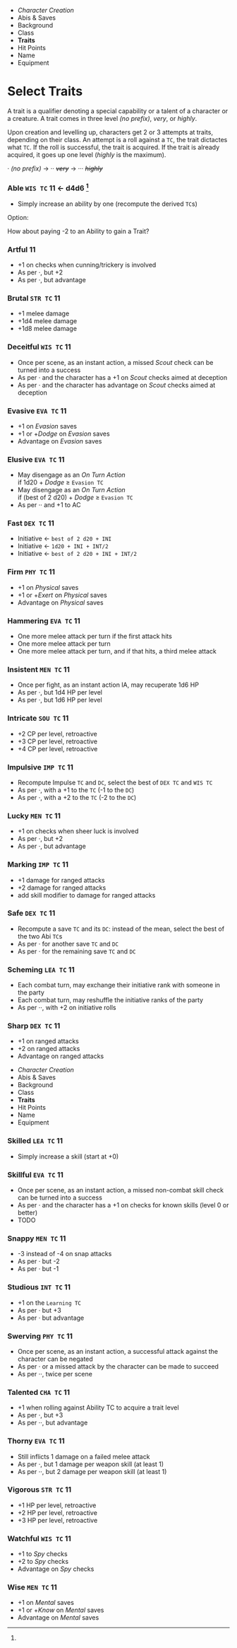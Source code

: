 
<!-- .margin.compass -->
* _Character Creation_
* Abis & Saves
* Background
* Class
* **Traits**
* Hit Points
* Name
* Equipment


# Select Traits

A trait is a qualifier denoting a special capability or a talent of a character or a creature. A trait comes in three level _(no prefix)_, _very_, or _highly_.

Upon creation and levelling up, characters get 2 or 3 attempts at traits, depending on their class. An attempt is a roll against a `TC`, the trait dictactes what `TC`. If the roll is successful, the trait is acquired. If the trait is already acquired, it goes up one level (_highly_ is the maximum).

· _(no prefix)_ → ·· ~~_very_~~ → ··· ~~_highly_~~

<!-- <div.trait> -->

### Able `WIS TC` **11 ← d4d6** [^1]
* Simply increase an ability by one (recompute the derived `TC`s)

[^1]:
  Option:

  How about paying -2 to an Ability to gain a Trait?

<!-- </div> -->

<!-- <div.trait> -->

### Artful **11**
* +1 on checks when cunning/trickery is involved
* As per ·, but +2
* As per ·, but advantage

<!-- </div> -->

<!-- <div.trait> -->

### Brutal `STR TC` **11**
* +1 melee damage
* +1d4 melee damage
* +1d8 melee damage

<!-- </div> -->

<!-- <div.trait> -->

### Deceitful `WIS TC` **11**
* Once per scene, as an instant action, a missed _Scout_ check can be turned into a success
* As per · and the character has a +1 on _Scout_ checks aimed at deception
* As per · and the character has advantage on _Scout_ checks aimed at deception

<!-- </div> -->

<!-- <div.trait> -->

### Evasive `EVA TC` **11**
* +1 on _Evasion_ saves
* +1 or +_Dodge_ on _Evasion_ saves
* Advantage on _Evasion_ saves

<!-- </div> -->

<!-- <div.trait> -->

### Elusive `EVA TC` **11**
* May disengage as an _On Turn Action_<br/>if 1d20 + _Dodge_ ≥ `Evasion TC`
* May disengage as an _On Turn Action_<br/>if (best of 2 d20) + _Dodge_ ≥ `Evasion TC`
* As per ·· and +1 to AC

<!-- </div> -->

<!-- <div.trait> -->

### Fast `DEX TC` **11**
* Initiative ← `best of 2 d20 + INI`
* Initiative ← `1d20 + INI + INT/2`
* Initiative ← `best of 2 d20 + INI + INT/2`

<!-- </div> -->

<!-- <div.trait> -->

### Firm `PHY TC` **11**
* +1 on _Physical_ saves
* +1 or +_Exert_ on _Physical_ saves
* Advantage on _Physical_ saves

<!-- </div> -->

<!-- <div.trait> -->

### Hammering `EVA TC` **11**
* One more melee attack per turn if the first attack hits
* One more melee attack per turn
* One more melee attack per turn, and if that hits, a third melee attack

<!-- </div> -->

<!-- <div.trait> -->

### Insistent `MEN TC` **11**
* Once per fight, as an instant action IA, may recuperate 1d6 HP
* As per ·, but 1d4 HP per level
* As per ·, but 1d6 HP per level

<!-- </div> -->

<!-- <div.trait> -->

### Intricate `SOU TC` **11**
* +2 CP per level, retroactive
* +3 CP per level, retroactive
* +4 CP per level, retroactive

<!-- </div> -->

<!-- <div.trait> -->

### Impulsive `IMP TC` **11**
* Recompute Impulse `TC` and `DC`, select the best of `DEX TC` and `WIS TC`
* As per ·, with a +1 to the `TC` (-1 to the `DC`)
* As per ·, with a +2 to the `TC` (-2 to the `DC`)

<!-- </div> -->

<!-- <div.trait> -->

### Lucky `MEN TC` **11**
* +1 on checks when sheer luck is involved
* As per ·, but +2
* As per ·, but advantage

<!-- </div> -->

<!-- <div.trait> -->

### Marking `IMP TC` **11**
* +1 damage for ranged attacks
* +2 damage for ranged attacks
* add skill modifier to damage for ranged attacks

<!-- </div> -->

<!-- <div.trait> -->

### Safe `DEX TC` **11**
* Recompute a save `TC` and its `DC`: instead of the mean, select the best of the two Abi `TC`s
* As per · for another save `TC` and `DC`
* As per · for the remaining save `TC` and `DC`

<!-- </div> -->

<!-- <div.trait> -->

### Scheming `LEA TC` **11**
* Each combat turn,  may exchange their initiative rank with someone in the party
* Each combat turn,  may reshuffle the initiative ranks of the party
* As per ··, with +2 on initiative rolls

<!-- </div> -->

<!-- <div.trait> -->

### Sharp `DEX TC` **11**
* +1 on ranged attacks
* +2 on ranged attacks
* Advantage on ranged attacks

<!-- </div> -->

<!-- PAGE BREAK traits -->



<!-- .margin.compass -->
* _Character Creation_
* Abis & Saves
* Background
* Class
* **Traits**
* Hit Points
* Name
* Equipment


<!-- <div.trait> -->

### Skilled `LEA TC` **11**
* Simply increase a skill (start at +0)

<!-- </div> -->


<!-- <div.trait> -->

### Skillful `EVA TC` **11**
* Once per scene, as an instant action, a missed non-combat skill check can be turned into a success
* As per · and the character has a +1 on checks for known skills (level 0 or better)
* TODO

<!-- </div> -->

<!-- <div.trait> -->

### Snappy `MEN TC` **11**
* -3 instead of -4 on snap attacks
* As per · but -2
* As per · but -1

<!-- </div> -->

<!-- <div.trait> -->

### Studious `INT TC` **11**
* +1 on the `Learning TC`
* As per · but +3
* As per · but advantage

<!-- </div> -->

<!-- <div.trait> -->

### Swerving `PHY TC` **11**
* Once per scene, as an instant action, a successful attack against the character can be negated
* As per · or a missed attack by the character can be made to succeed
* As per ··, twice per scene

<!-- </div> -->

<!-- <div.trait> -->

### Talented `CHA TC` **11**
* +1 when rolling against Ability TC to acquire a trait level
* As per ·, but +3
* As per ··, but advantage

<!-- </div> -->

<!-- <div.trait> -->

### Thorny `EVA TC` **11**
* Still inflicts 1 damage on a failed melee attack
* As per ·, but 1 damage per weapon skill (at least 1)
* As per ··, but 2 damage per weapon skill (at least 1)

<!-- </div> -->

<!-- <div.trait> -->

### Vigorous `STR TC` **11**
* +1 HP per level, retroactive
* +2 HP per level, retroactive
* +3 HP per level, retroactive

<!-- </div> -->

<!-- <div.trait> -->

### Watchful `WIS TC` **11**
* +1 to _Spy_ checks
* +2 to _Spy_ checks
* Advantage on _Spy_ checks

<!-- </div> -->

<!-- <div.trait> -->

### Wise `MEN TC` **11**
* +1 on _Mental_ saves
* +1 or +_Know_ on _Mental_ saves
* Advantage on _Mental_ saves

<!-- </div> -->

<script>

onDocumentReady(function() {
  var ab = [ 1, 1 ]; var max = [ 4, 8 ];
  var es = elts('section[data-aa-title="traits"] h3 strong');
  es
    .forEach(function(e, i) {
      e.title = `${i + 1} / ${es.length} -> ${max[0] * max[1]}`;
      e.textContent = `${ab[0]}${ab[1]}`;
      if (i === 0) {
        e.textContent = `${e.textContent} ← d${max[0]}d${max[1]}`;
      }
      ab[1] = ab[1] + 1; if (ab[1] > max[1]) { ab[0] = ab[0] + 1; ab[1] = 1; }
    });
});

</script>

